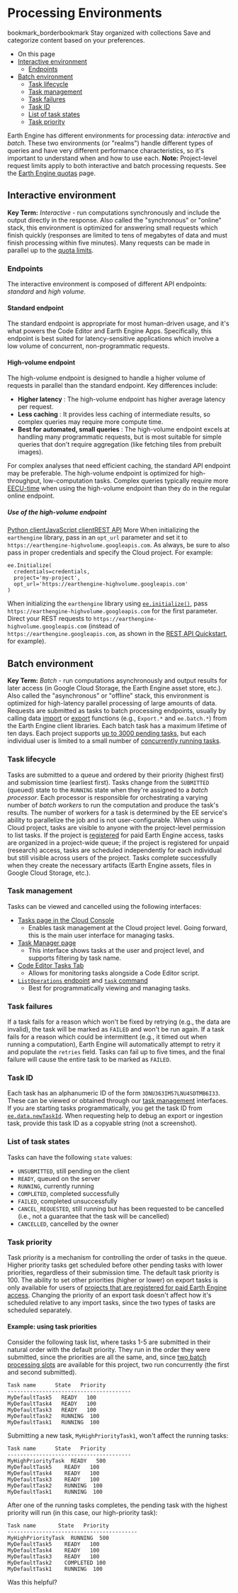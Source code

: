 
#  Processing Environments
bookmark_borderbookmark Stay organized with collections  Save and categorize content based on your preferences.
  * On this page
  * [Interactive environment](https://developers.google.com/earth-engine/guides/processing_environments#interactive_environment)
    * [Endpoints](https://developers.google.com/earth-engine/guides/processing_environments#endpoints)
  * [Batch environment](https://developers.google.com/earth-engine/guides/processing_environments#batch_environment)
    * [Task lifecycle](https://developers.google.com/earth-engine/guides/processing_environments#task_lifecycle)
    * [Task management](https://developers.google.com/earth-engine/guides/processing_environments#task_management)
    * [Task failures](https://developers.google.com/earth-engine/guides/processing_environments#task_failures)
    * [Task ID](https://developers.google.com/earth-engine/guides/processing_environments#task_id)
    * [List of task states](https://developers.google.com/earth-engine/guides/processing_environments#list_of_task_states)
    * [Task priority](https://developers.google.com/earth-engine/guides/processing_environments#task_priority)


Earth Engine has different environments for processing data: _interactive_ and _batch_. These two environments (or "realms") handle different types of queries and have very different performance characteristics, so it's important to understand when and how to use each.
**Note:** Project-level request limits apply to both interactive and batch processing requests. See the [Earth Engine quotas](https://developers.google.com/earth-engine/guides/usage) page.
## Interactive environment
**Key Term:** _Interactive_ - run computations synchronously and include the output directly in the response.
Also called the "synchronous" or "online" stack, this environment is optimized for answering small requests which finish quickly (responses are limited to tens of megabytes of data and must finish processing within five minutes). Many requests can be made in parallel up to the [quota limits](https://developers.google.com/earth-engine/guides/usage).
### Endpoints
The interactive environment is composed of different API endpoints: _standard_ and _high volume_.
#### Standard endpoint
The standard endpoint is appropriate for most human-driven usage, and it's what powers the Code Editor and Earth Engine Apps. Specifically, this endpoint is best suited for latency-sensitive applications which involve a low volume of concurrent, non-programmatic requests.
#### High-volume endpoint
The high-volume endpoint is designed to handle a higher volume of requests in parallel than the standard endpoint. Key differences include:
  * **Higher latency** : The high-volume endpoint has higher average latency per request.
  * **Less caching** : It provides less caching of intermediate results, so complex queries may require more compute time.
  * **Best for automated, small queries** : The high-volume endpoint excels at handling many programmatic requests, but is most suitable for simple queries that don't require aggregation (like fetching tiles from prebuilt images).


For complex analyses that need efficient caching, the standard API endpoint may be preferable. The high-volume endpoint is optimized for high-throughput, low-computation tasks. Complex queries typically require more [EECU-time](https://developers.google.com/earth-engine/guides/computation_overview#eecus) when using the high-volume endpoint than they do in the regular online endpoint.
##### Use of the high-volume endpoint
[Python client](https://developers.google.com/earth-engine/guides/processing_environments#python-client)[JavaScript client](https://developers.google.com/earth-engine/guides/processing_environments#javascript-client)[REST API](https://developers.google.com/earth-engine/guides/processing_environments#rest-api) More
When initializing the `earthengine` library, pass in an `opt_url` parameter and set it to `https://earthengine-highvolume.googleapis.com`. As always, be sure to also pass in proper credentials and specify the Cloud project. For example:
```
ee.Initialize(
  credentials=credentials,
  project='my-project',
  opt_url='https://earthengine-highvolume.googleapis.com'
)

```

When initializing the `earthengine` library using [`ee.initialize()`](https://developers.google.com/earth-engine/apidocs/ee-initialize), pass `https://earthengine-highvolume.googleapis.com` for the first parameter.
Direct your REST requests to `https://earthengine-highvolume.googleapis.com` (instead of `https://earthengine.googleapis.com`, as shown in the [REST API Quickstart](https://developers.google.com/earth-engine/reference/Quickstart#accessing-and-testing-your-credentials), for example).
## Batch environment
**Key Term:** _Batch_ - run computations asynchronously and output results for later access (in Google Cloud Storage, the Earth Engine asset store, etc.).
Also called the "asynchronous" or "offline" stack, this environment is optimized for high-latency parallel processing of large amounts of data. Requests are submitted as tasks to batch processing endpoints, usually by calling data [import](https://developers.google.com/earth-engine/guides/image_upload) or [export](https://developers.google.com/earth-engine/guides/exporting) functions (e.g., `Export.*` and `ee.batch.*`) from the Earth Engine client libraries. Each batch task has a maximum lifetime of ten days. Each project supports [up to 3000 pending tasks](https://developers.google.com/earth-engine/guides/usage#task_queue_length), but each individual user is limited to a small number of [concurrently running tasks](https://developers.google.com/earth-engine/guides/usage#concurrent_batch_tasks).
### Task lifecycle
Tasks are submitted to a queue and ordered by their priority (highest first) and submission time (earliest first). Tasks change from the `SUBMITTED` (queued) state to the `RUNNING` state when they're assigned to a _batch processor_. Each processor is responsible for orchestrating a varying number of _batch workers_ to run the computation and produce the task's results. The number of workers for a task is determined by the EE service's ability to parallelize the job and is not user-configurable.
When using a Cloud project, tasks are visible to anyone with the project-level permission to list tasks. If the project is [registered](https://developers.google.com/earth-engine/guides/access#a-role-in-a-cloud-project) for paid Earth Engine access, tasks are organized in a project-wide queue; if the project is registered for unpaid (research) access, tasks are scheduled independently for each individual but still visible across users of the project.
Tasks complete successfully when they create the necessary artifacts (Earth Engine assets, files in Google Cloud Storage, etc.).
### Task management
Tasks can be viewed and cancelled using the following interfaces:
  * [Tasks page in the Cloud Console](https://console.cloud.google.com/earth-engine/tasks)
    * Enables task management at the Cloud project level. Going forward, this is the main user interface for managing tasks.
  * [Task Manager page](https://code.earthengine.google.com/tasks)
    * This interface shows tasks at the user and project level, and supports filtering by task name.
  * [Code Editor Tasks Tab](https://developers.google.com/earth-engine/guides/playground#tasks-tab)
    * Allows for monitoring tasks alongside a Code Editor script.
  * [`ListOperations` endpoint](https://developers.google.com/earth-engine/apidocs/ee-data-listoperations) and [`task` command](https://developers.google.com/earth-engine/guides/command_line#task)
    * Best for programmatically viewing and managing tasks.


### Task failures
If a task fails for a reason which won't be fixed by retrying (e.g., the data are invalid), the task will be marked as `FAILED` and won't be run again.
If a task fails for a reason which could be intermittent (e.g., it timed out when running a computation), Earth Engine will automatically attempt to retry it and populate the `retries` field. Tasks can fail up to five times, and the final failure will cause the entire task to be marked as `FAILED`.
### Task ID
Each task has an alphanumeric ID of the form `3DNU363IM57LNU4SDTMB6I33`. These can be viewed or obtained through our [task management](https://developers.google.com/earth-engine/guides/processing_environments#task_management) interfaces. If you are starting tasks programmatically, you get the task ID from [`ee.data.newTaskId`](https://developers.google.com/earth-engine/apidocs/ee-data-newtaskid). When requesting help to debug an export or ingestion task, provide this task ID as a copyable string (not a screenshot).
### List of task states
Tasks can have the following `state` values:
  * `UNSUBMITTED`, still pending on the client
  * `READY`, queued on the server
  * `RUNNING`, currently running
  * `COMPLETED`, completed successfully
  * `FAILED`, completed unsuccessfully
  * `CANCEL_REQUESTED`, still running but has been requested to be cancelled (i.e., not a guarantee that the task will be cancelled)
  * `CANCELLED`, cancelled by the owner


### Task priority
Task priority is a mechanism for controlling the order of tasks in the queue. Higher priority tasks get scheduled before other pending tasks with lower priorities, regardless of their submission time. The default task priority is 100.
The ability to set other priorities (higher or lower) on export tasks is only available for users of [projects that are registered for paid Earth Engine access](https://developers.google.com/earth-engine/guides/access#a-role-in-a-cloud-project). Changing the priority of an export task doesn't affect how it's scheduled relative to any import tasks, since the two types of tasks are scheduled separately.
#### Example: using task priorities
Consider the following task list, where tasks 1-5 are submitted in their natural order with the default priority. They run in the order they were submitted, since the priorities are all the same, and, since [two batch processing slots](https://developers.google.com/earth-engine/guides/usage#concurrent_batch_tasks) are available for this project, two run concurrently (the first and second submitted).
```
Task name      State   Priority
---------------------------------------
MyDefaultTask5   READY   100
MyDefaultTask4   READY   100
MyDefaultTask3   READY   100
MyDefaultTask2   RUNNING  100
MyDefaultTask1   RUNNING  100

```

Submitting a new task, `MyHighPriorityTask1`, won't affect the running tasks:
```
Task name      State   Priority
---------------------------------------
MyHighPriorityTask  READY   500
MyDefaultTask5    READY   100
MyDefaultTask4    READY   100
MyDefaultTask3    READY   100
MyDefaultTask2    RUNNING  100
MyDefaultTask1    RUNNING  100

```

After one of the running tasks completes, the pending task with the highest priority will run (in this case, our high-priority task):
```
Task name       State   Priority
-----------------------------------------
MyHighPriorityTask  RUNNING  500
MyDefaultTask5    READY   100
MyDefaultTask4    READY   100
MyDefaultTask3    READY   100
MyDefaultTask2    COMPLETED 100
MyDefaultTask1    RUNNING  100

```

Was this helpful?
